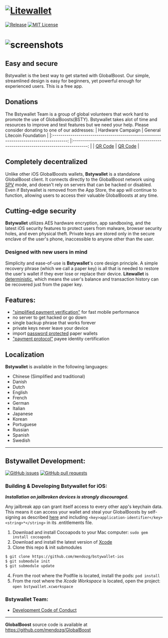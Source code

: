 [![Litewallet](/images/header-ios.png)](https://itunes.apple.com/us/app/loafwallet/id1119332592)
======================================= 

[![Release](https://img.shields.io/github/v/release/litecoin-foundation/loafwallet-ios?style=plastic)](https://img.shields.io/github/v/release/litecoin-foundation/loafwallet-ios) 
[![MIT License](https://img.shields.io/github/license/litecoin-foundation/loafwallet-ios?style=plastic)](https://img.shields.io/github/license/litecoin-foundation/loafwallet-ios?style=plastic)

![screenshots](/images/screenshots.jpg)
=======================================

## Easy and secure
Bstywallet is the best way to get started with GlobalBoost. Our simple, streamlined design is easy for beginners, yet powerful enough for experienced users. This is a free app.

## Donations
The Bstywallet Team is a group of global volunteers that work hard to promote the use of GlobalBoosts(BSTY). Bstywallet takes alot of time and resources to improve and test features but we need your help.  Please consider donating to one of our addresses:
|                                   Hardware Campaign                                   	|                              General Litecoin Foundation                              	|
|:-------------------------------------------------------------------------------------:	|:-------------------------------------------------------------------------------------:	|
| [QR Code](https://bstyexplorer.globalboost.info/address/Y2bVk5gmxYHMt4Qkw8VSV5ewrgAi6nBjjj) 	| [QR Code](https://bstyexplorer.globalboost.info/address/Y2bVk5gmxYHMt4Qkw8VSV5ewrgAi6nBjjj) 	|

## Completely decentralized

Unlike other iOS GlobalBoosts wallets, **Bstywallet** is a standalone GlobalBoost client. It connects directly to the GlobalBoost network using [SPV](https://en.bitcoin.it/wiki/Thin_Client_Security#Header-Only_Clients) mode, and doesn't rely on servers that can be hacked or disabled. Even if Bstywallet is removed from the App Store, the app will continue to function, allowing users to access their valuable GlobalBoosts at any time.

## Cutting-edge security

**Bstywallet** utilizes AES hardware encryption, app sandboxing, and the latest iOS security features to protect users from malware, browser security holes, and even physical theft. Private keys are stored only in the secure enclave of the user's phone, inaccessible to anyone other than the user.

### Designed with new users in mind

Simplicity and ease-of-use is **Bstywallet**'s core design principle. A simple recovery phrase (which we call a paper key) is all that is needed to restore the user's wallet if they ever lose or replace their device. **Litewallet** is [deterministic](https://github.com/bitcoin/bips/blob/master/bip-0032.mediawiki), which means the user's balance and transaction history can be recovered just from the paper key.

## Features:

- ["simplified payment verification"](https://github.com/bitcoin/bips/blob/master/bip-0037.mediawiki) for fast mobile performance
- no server to get hacked or go down
- single backup phrase that works forever
- private keys never leave your device
- import [password protected](https://github.com/bitcoin/bips/blob/master/bip-0038.mediawiki) paper wallets
- ["payment protocol"](https://github.com/bitcoin/bips/blob/master/bip-0070.mediawiki) payee identity certification


## Localization

**Bstywallet** is available in the following languages:

- Chinese (Simplified and traditional)
- Danish
- Dutch
- English
- French
- German
- Italian
- Japanese
- Korean
- Portuguese
- Russian
- Spanish
- Swedish
 
---
## Bstywallet Development:
[![GitHub issues](https://img.shields.io/github/issues/litecoin-foundation/loafwallet-ios?style=plastic)](https://github.com/litecoin-foundation/loafwallet-ios/re-frame/issues)
[![GitHub pull requests](https://img.shields.io/github/issues-pr/litecoin-foundation/loafwallet-ios?color=00ff00&style=plastic)](https://github.com/litecoin-foundation/loafwallet-ios/pulls)

### Building & Developing Bstywallet for iOS:
***Installation on jailbroken devices is strongly discouraged.***

Any jailbreak app can grant itself access to every other app's keychain data. This means it can access your wallet and steal your GlobalBoosts by self-signing as described [here](http://www.saurik.com/id/8) and including `<key>application-identifier</key><string>*</string>` in its .entitlements file.

1. Download and install Cocoapods to your Mac computer: `sudo gem install cocoapods`
2. Download and install the latest version of [Xcode](https://developer.apple.com/xcode/)
3. Clone this repo & init submodules
```bash
$ git clone https://github.com/mendozg/bstywallet-ios
$ git submodule init
$ git submodule update
```
4. From the root where the Podfile is located, install the pods: `pod install`
5. From the root where the *Xcode Workspace* is located, open the project: `open bstywallet.xcworkspace`
 
### Bstywallet Team:
* [Development Code of Conduct](/development.md)
---
**GlobalBoost** source code is available at https://github.com/mendozg/GlobalBoost
